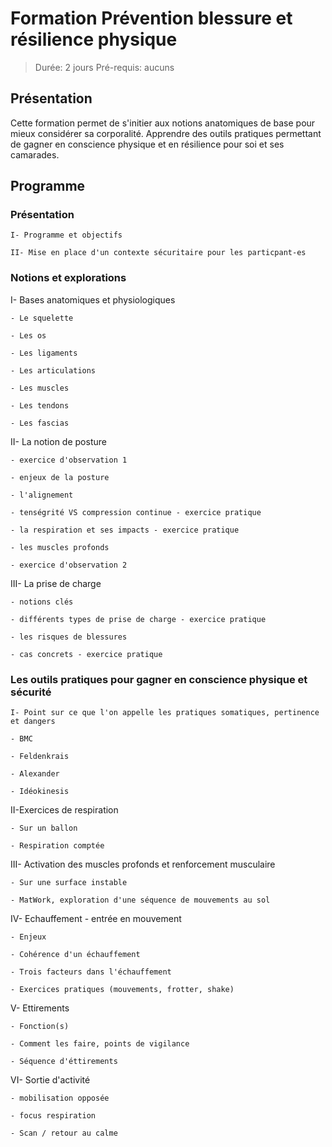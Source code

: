 # Formation Prévention blessure et résilience physique
> Durée: 2 jours
> Pré-requis: aucuns 

## Présentation

Cette formation permet de s'initier aux notions anatomiques de base pour mieux considérer sa corporalité. Apprendre des outils pratiques permettant de gagner en conscience physique et en résilience pour soi et ses camarades.

## Programme

### Présentation

	I- Programme et objectifs 

	II- Mise en place d'un contexte sécuritaire pour les particpant-es

### Notions et explorations

I- Bases anatomiques et physiologiques

	- Le squelette 

    - Les os

    - Les ligaments

    - Les articulations

    - Les muscles

    - Les tendons

    - Les fascias

                            	
II- La notion de posture

    - exercice d'observation 1

    - enjeux de la posture

    - l'alignement

    - tenségrité VS compression continue - exercice pratique

    - la respiration et ses impacts - exercice pratique

    - les muscles profonds

    - exercice d'observation 2
                                                            	
III- La prise de charge
                                                        
	- notions clés
                                                        
	- différents types de prise de charge - exercice pratique
                                                        
	- les risques de blessures 
                                                        
	- cas concrets - exercice pratique
                                                                                	
### Les outils pratiques pour gagner en conscience physique et sécurité

	I- Point sur ce que l'on appelle les pratiques somatiques, pertinence et dangers

	- BMC	

	- Feldenkrais

	- Alexander

	- Idéokinesis
	
II-Exercices de respiration 

	- Sur un ballon

	- Respiration comptée

III- Activation des muscles profonds et renforcement musculaire

	- Sur une surface instable
    
	- MatWork, exploration d'une séquence de mouvements au sol

IV- Echauffement - entrée en mouvement

	- Enjeux

    - Cohérence d'un échauffement
    
	- Trois facteurs dans l'échauffement

	- Exercices pratiques (mouvements, frotter, shake)

V- Ettirements

	- Fonction(s)
    
	- Comment les faire, points de vigilance
	
	- Séquence d'éttirements 
                                                        
VI- Sortie d'activité

	- mobilisation opposée
    
	- focus respiration
	
	- Scan / retour au calme
                                                                                                                                                                                	

